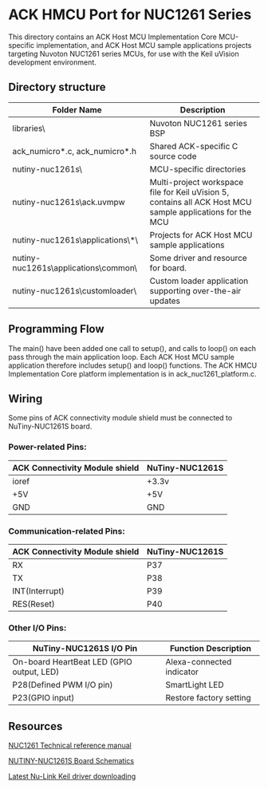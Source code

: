 # ACK HMCU Port for NUC1261 Series

This directory contains an ACK Host MCU Implementation Core MCU-specific implementation, and ACK Host MCU
sample applications projects targeting Nuvoton NUC1261 series MCUs, for use with
the Keil uVision development environment.

## Directory structure

| Folder Name | Description |
|-|-|
| libraries\                  |  Nuvoton NUC1261 series BSP |
| ack_numicro*.c, ack_numicro*.h |  Shared ACK-specific C source code |
| nutiny-nuc1261s\                 |  MCU-specific directories |
| nutiny-nuc1261s\ack.uvmpw        |  Multi-project workspace file for Keil uVision 5, contains all ACK Host MCU sample applications for the MCU |
| nutiny-nuc1261s\applications\\*\      | Projects for ACK Host MCU sample applications |
| nutiny-nuc1261s\applications\common\  | Some driver and resource for board. |
| nutiny-nuc1261s\customloader\    | Custom loader application supporting over-the-air updates |

## Programming Flow

The main() have been added one call to setup(), and calls to loop() on each pass through the main application loop. Each ACK Host MCU sample application therefore includes setup() and loop() functions. The ACK HMCU Implementation Core platform implementation is in ack_nuc1261_platform.c.

## Wiring

Some pins of ACK connectivity module shield must be connected to NuTiny-NUC1261S board.

### Power-related Pins:

| ACK Connectivity Module shield | NuTiny-NUC1261S |
|-|-|
| ioref | +3.3v |
| +5V | +5V |
| GND | GND |

### Communication-related Pins:

| ACK Connectivity Module shield | NuTiny-NUC1261S |
|-|-|
| RX | P37 |
| TX | P38 |
| INT(Interrupt) | P39 |
| RES(Reset) | P40 |

### Other I/O Pins:

|  NuTiny-NUC1261S I/O Pin | Function Description |
|-|-|
| On-board HeartBeat LED (GPIO output, LED) | Alexa-connected indicator |
| P28(Defined PWM I/O pin) | SmartLight LED |
| P23(GPIO input) | Restore factory setting |

## Resources

[NUC1261 Technical reference manual]()

[NUTINY-NUC1261S Board Schematics]()

[Latest Nu-Link Keil driver downloading](https://www.nuvoton.com/opencms/resource-download.jsp?tp_GUID=SW0520101208200142)
